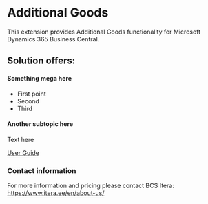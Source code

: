 # Additional Goods
This extension provides Additional Goods functionality for Microsoft Dynamics 365 Business Central.

## Solution offers:
#### Something mega here
* First point 
* Second
* Third
  
  
#### Another subtopic here
Text here

[User Guide](help.md)

### Contact information
For more information and pricing please contact BCS Itera:<br>
<a href="https://www.itera.ee/en/about-us/" target="_blank">https://www.itera.ee/en/about-us/</a>
